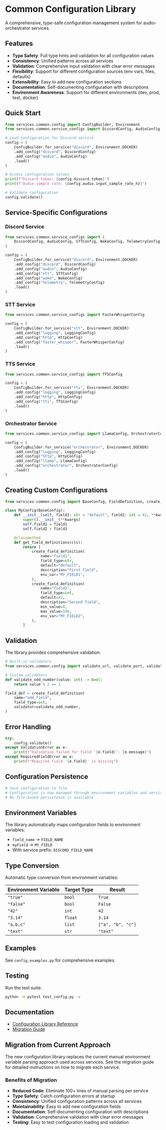 # Common Configuration Library

A comprehensive, type-safe configuration management system for audio-orchestrator services.

## Features

-  **Type Safety**: Full type hints and validation for all configuration values
-  **Consistency**: Unified patterns across all services
-  **Validation**: Comprehensive input validation with clear error messages
-  **Flexibility**: Support for different configuration sources (env vars, files, defaults)
-  **Extensibility**: Easy to add new configuration sections
-  **Documentation**: Self-documenting configuration with descriptions
-  **Environment Awareness**: Support for different environments (dev, prod, test, docker)

## Quick Start

```python
from services.common.config import ConfigBuilder, Environment
from services.common.service_configs import DiscordConfig, AudioConfig

# Load configuration for Discord service
config = (
    ConfigBuilder.for_service("discord", Environment.DOCKER)
    .add_config("discord", DiscordConfig)
    .add_config("audio", AudioConfig)
    .load()
)

# Access configuration values
print(f"Discord token: {config.discord.token}")
print(f"Audio sample rate: {config.audio.input_sample_rate_hz}")

# Validate configuration
config.validate()
```

## Service-Specific Configurations

### Discord Service

```python
from services.common.service_configs import (
    DiscordConfig, AudioConfig, STTConfig, WakeConfig, TelemetryConfig
)

config = (
    ConfigBuilder.for_service("discord", Environment.DOCKER)
    .add_config("discord", DiscordConfig)
    .add_config("audio", AudioConfig)
    .add_config("stt", STTConfig)
    .add_config("wake", WakeConfig)
    .add_config("telemetry", TelemetryConfig)
    .load()
)
```

### STT Service

```python
from services.common.service_configs import FasterWhisperConfig

config = (
    ConfigBuilder.for_service("stt", Environment.DOCKER)
    .add_config("logging", LoggingConfig)
    .add_config("http", HttpConfig)
    .add_config("faster_whisper", FasterWhisperConfig)
    .load()
)
```

### TTS Service

```python
from services.common.service_configs import TTSConfig

config = (
    ConfigBuilder.for_service("tts", Environment.DOCKER)
    .add_config("logging", LoggingConfig)
    .add_config("http", HttpConfig)
    .add_config("tts", TTSConfig)
    .load()
)
```

### Orchestrator Service

```python
from services.common.service_configs import LlamaConfig, OrchestratorConfig

config = (
    ConfigBuilder.for_service("orchestrator", Environment.DOCKER)
    .add_config("logging", LoggingConfig)
    .add_config("http", HttpConfig)
    .add_config("llama", LlamaConfig)
    .add_config("orchestrator", OrchestratorConfig)
    .load()
)
```

## Creating Custom Configurations

```python
from services.common.config import BaseConfig, FieldDefinition, create_field_definition

class MyConfig(BaseConfig):
    def __init__(self, field1: str = "default", field2: int = 42, **kwargs):
        super().__init__(**kwargs)
        self.field1 = field1
        self.field2 = field2

    @classmethod
    def get_field_definitions(cls):
        return [
            create_field_definition(
                name="field1",
                field_type=str,
                default="default",
                description="First field",
                env_var="MY_FIELD1",
            ),
            create_field_definition(
                name="field2",
                field_type=int,
                default=42,
                description="Second field",
                min_value=0,
                max_value=100,
                env_var="MY_FIELD2",
            ),
        ]
```

## Validation

The library provides comprehensive validation:

```python
# Built-in validators
from services.common.config import validate_url, validate_port, validate_positive

# Custom validators
def validate_odd_number(value: int) -> bool:
    return value % 2 == 1

field_def = create_field_definition(
    name="odd_field",
    field_type=int,
    validator=validate_odd_number,
)
```

## Error Handling

```python
try:
    config.validate()
except ValidationError as e:
    print(f"Validation failed for field '{e.field}': {e.message}")
except RequiredFieldError as e:
    print(f"Required field '{e.field}' is missing")
```

## Configuration Persistence

```python
# Save configuration to file
# Configuration is now managed through environment variables and service-specific configs
# No file-based persistence is available
```

## Environment Variables

The library automatically maps configuration fields to environment variables:

-  `field_name` → `FIELD_NAME`
-  `myField` → `MY_FIELD`
-  With service prefix: `DISCORD_FIELD_NAME`

## Type Conversion

Automatic type conversion from environment variables:

| Environment Variable | Target Type | Result |
|---------------------|-------------|---------|
| `"true"` | `bool` | `True` |
| `"false"` | `bool` | `False` |
| `"42"` | `int` | `42` |
| `"3.14"` | `float` | `3.14` |
| `"a,b,c"` | `list` | `["a", "b", "c"]` |
| `"text"` | `str` | `"text"` |

## Examples

See `config_examples.py` for comprehensive examples.

## Testing

Run the test suite:

```bash
python -m pytest test_config.py -v
```

## Documentation

-  [Configuration Library Reference](../docs/reference/configuration-library.md)
-  [Migration Guide](../docs/reference/config-migration-guide.md)

## Migration from Current Approach

The new configuration library replaces the current manual environment variable parsing approach used across services. See the migration guide for detailed instructions on how to migrate each service.

### Benefits of Migration

-  **Reduced Code**: Eliminate 100+ lines of manual parsing per service
-  **Type Safety**: Catch configuration errors at startup
-  **Consistency**: Unified configuration patterns across all services
-  **Maintainability**: Easy to add new configuration fields
-  **Documentation**: Self-documenting configuration with descriptions
-  **Validation**: Comprehensive validation with clear error messages
-  **Testing**: Easy to test configuration loading and validation
